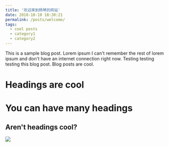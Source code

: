 ```yaml
---
title: '欢迎来到杨琴的网站'
date: 2018-10-10 18:30:21
permalink: /posts/welcome/
tags:
  - cool posts
  - category1
  - category2
---
```


This is a sample blog post. Lorem ipsum I can't remember the rest of lorem ipsum and don't have an internet connection right now. Testing testing testing this blog post. Blog posts are cool.

Headings are cool
======

You can have many headings
======

Aren't headings cool?
------

![]({{site.url}}/assets/fig1.jpg)
                        




